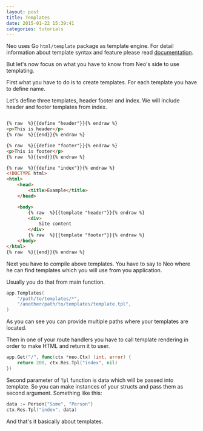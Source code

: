 ```yaml
---
layout: post
title: Templates
date: 2015-01-22 15:39:41
categories: tutorials
---
```


Neo uses Go ``html/template`` package as template engine. For detail information about template syntax and feature please read [documentation](http://golang.org/pkg/html/template/).

But let's now focus on what you have to know from Neo's side to use templating.

First what you have to do is to create templates. For each template you have to define name.

Let's define three templates, header footer and index. We will include header and footer templates from index.

```html

{% raw  %}{{define "header"}}{% endraw %}
<p>This is header</p>
{% raw  %}{{end}}{% endraw %}
```

```html
{% raw  %}{{define "footer"}}{% endraw %}
<p>This is footer</p>
{% raw  %}{{end}}{% endraw %}
```

```HTML
{% raw  %}{{define "index"}}{% endraw %}
<!DOCTYPE html>
<html>
    <head>
        <title>Example</title>
    </head>

    <body>
        {% raw  %}{{template "header"}}{% endraw %}
        <div>
            Site content
        </div>
        {% raw  %}{{template "footer"}}{% endraw %}
    </body>
</html>
{% raw  %}{{end}}{% endraw %}
```

Next you have to compile above templates. You have to say to Neo where he can find templates which you will use from you application.

Usually you do that from main function.

```go
app.Templates(
    "/path/to/templates/*",
    "/another/path/to/templates/template.tpl",
)
```

As you can see you can provide multiple paths where your templates are located.

Then in one of your route handlers you have to call template rendering in order to make HTML and return it to user.

```go
app.Get("/", func(ctx *neo.Ctx) (int, error) {
    return 200, ctx.Res.Tpl("index", nil)
})
```

Second parameter of ``Tpl`` function is data which will be passed into template. So you can make instances of your structs and pass them as second argument. Something like this:

```go
data := Person{"Some", "Person"}
ctx.Res.Tpl("index", data)
```

And that's it basically about templates.
